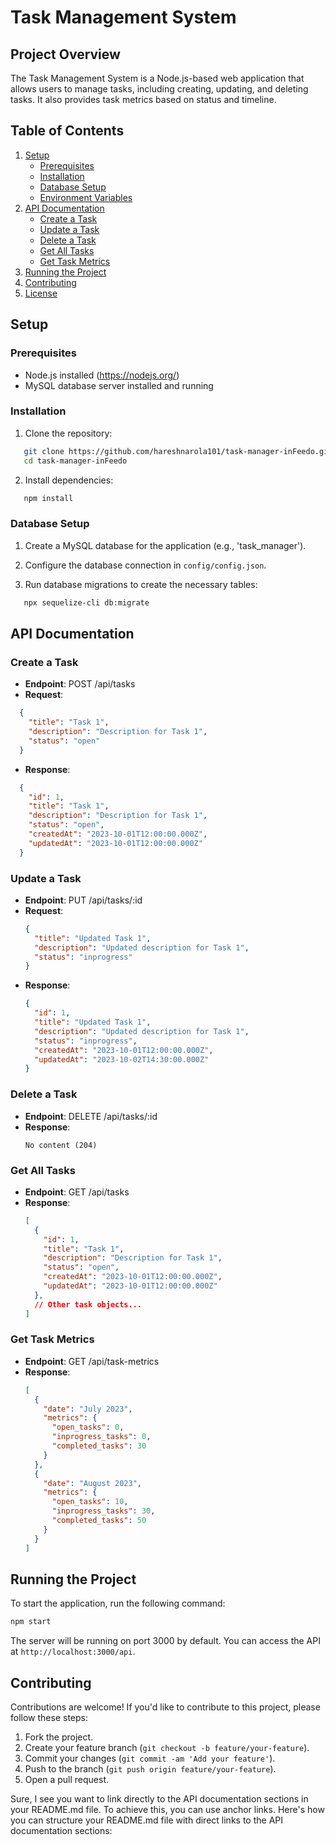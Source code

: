 

# Task Management System

## Project Overview

The Task Management System is a Node.js-based web application that allows users to manage tasks, including creating, updating, and deleting tasks. It also provides task metrics based on status and timeline.

## Table of Contents

1. [Setup](#setup)
   - [Prerequisites](#prerequisites)
   - [Installation](#installation)
   - [Database Setup](#database-setup)
   - [Environment Variables](#environment-variables)
2. [API Documentation](#api-documentation)
   - [Create a Task](#create-a-task)
   - [Update a Task](#update-a-task)
   - [Delete a Task](#delete-a-task)
   - [Get All Tasks](#get-all-tasks)
   - [Get Task Metrics](#get-task-metrics)
3. [Running the Project](#running-the-project)
4. [Contributing](#contributing)
5. [License](#license)

## Setup

### Prerequisites

- Node.js installed (https://nodejs.org/)
- MySQL database server installed and running

### Installation



1. Clone the repository:
```bash
   git clone https://github.com/hareshnarola101/task-manager-inFeedo.git
   cd task-manager-inFeedo
```

2. Install dependencies:
```bash
   npm install
```

### Database Setup

1. Create a MySQL database for the application (e.g., 'task_manager').

2. Configure the database connection in `config/config.json`.

3. Run database migrations to create the necessary tables:
```bash
   npx sequelize-cli db:migrate
```



## API Documentation

### Create a Task

- **Endpoint**: POST /api/tasks
- **Request**:
```json
  {
    "title": "Task 1",
    "description": "Description for Task 1",
    "status": "open"
  }
```
- **Response**:
```json
  {
    "id": 1,
    "title": "Task 1",
    "description": "Description for Task 1",
    "status": "open",
    "createdAt": "2023-10-01T12:00:00.000Z",
    "updatedAt": "2023-10-01T12:00:00.000Z"
  }
```

### Update a Task

- **Endpoint**: PUT /api/tasks/:id
- **Request**:
  ```json
  {
    "title": "Updated Task 1",
    "description": "Updated description for Task 1",
    "status": "inprogress"
  }
  ```
- **Response**:
  ```json
  {
    "id": 1,
    "title": "Updated Task 1",
    "description": "Updated description for Task 1",
    "status": "inprogress",
    "createdAt": "2023-10-01T12:00:00.000Z",
    "updatedAt": "2023-10-02T14:30:00.000Z"
  }
  ```

### Delete a Task

- **Endpoint**: DELETE /api/tasks/:id
- **Response**:
  ```
  No content (204)
  ```

### Get All Tasks

- **Endpoint**: GET /api/tasks
- **Response**:
  ```json
  [
    {
      "id": 1,
      "title": "Task 1",
      "description": "Description for Task 1",
      "status": "open",
      "createdAt": "2023-10-01T12:00:00.000Z",
      "updatedAt": "2023-10-01T12:00:00.000Z"
    },
    // Other task objects...
  ]
  ```

### Get Task Metrics

- **Endpoint**: GET /api/task-metrics
- **Response**:
  ```json
  [
    {
      "date": "July 2023",
      "metrics": {
        "open_tasks": 0,
        "inprogress_tasks": 0,
        "completed_tasks": 30
      }
    },
    {
      "date": "August 2023",
      "metrics": {
        "open_tasks": 10,
        "inprogress_tasks": 30,
        "completed_tasks": 50
      }
    }
  ]
  ```


## Running the Project

To start the application, run the following command:

```bash
npm start
```

The server will be running on port 3000 by default. You can access the API at `http://localhost:3000/api`.

## Contributing

Contributions are welcome! If you'd like to contribute to this project, please follow these steps:
1. Fork the project.
2. Create your feature branch (`git checkout -b feature/your-feature`).
3. Commit your changes (`git commit -am 'Add your feature'`).
4. Push to the branch (`git push origin feature/your-feature`).
5. Open a pull request.


Sure, I see you want to link directly to the API documentation sections in your README.md file. To achieve this, you can use anchor links. Here's how you can structure your README.md file with direct links to the API documentation sections:





